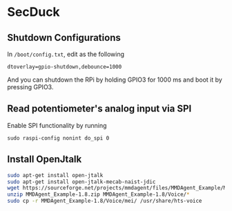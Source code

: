 # SecDuck

## Shutdown Configurations

In `/boot/config.txt`, edit as the following

```
dtoverlay=gpio-shutdown,debounce=1000
```

And you can shutdown the RPi by holding GPIO3 for 1000 ms and boot it by pressing GPIO3.

## Read potentiometer's analog input via SPI

Enable SPI functionality by running

```
sudo raspi-config nonint do_spi 0
```

## Install OpenJtalk

```bash
sudo apt-get install open-jtalk
sudo apt-get install open-jtalk-mecab-naist-jdic
wget https://sourceforge.net/projects/mmdagent/files/MMDAgent_Example/MMDAgent_Example-1.8/MMDAgent_Example-1.8.zip/download -O MMDAgent_Example-1.8.zip
unzip MMDAgent_Example-1.8.zip MMDAgent_Example-1.8/Voice/*
sudo cp -r MMDAgent_Example-1.8/Voice/mei/ /usr/share/hts-voice
```
